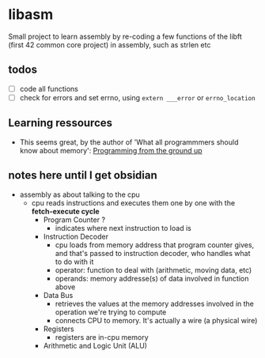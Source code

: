 # libasm
Small project to learn assembly by re-coding a few functions of the libft (first 42 common core project) in assembly, such as strlen etc

## todos
- [ ] code all functions
- [ ] check for errors and set errno, using `extern ___error` or `errno_location`

## Learning ressources
- This seems great, by the author of 'What all programmmers should know about memory': [Programming from the ground up](https://people.freebsd.org/~lstewart/articles/programming_from_the_ground_up.pdf)

## notes here until I get obsidian
- assembly as about talking to the cpu
    - cpu reads instructions and executes them one by one with the **fetch-execute cycle**
        - Program Counter ?
            - indicates where next instruction to load is
        - Instruction Decoder
            - cpu loads from memory address that program counter gives, and that's passed to instruction decoder, who handles what to do with it
            - operator: function to deal with (arithmetic, moving data, etc)
            - operands: memory addresse(s) of data involved in function above
        - Data Bus
            - retrieves the values at the memory addresses involved in the operation we're trying to compute
            - connects CPU to memory. It's actually a wire (a physical wire)
        - Registers
            - registers are in-cpu memory
        - Arithmetic and Logic Unit (ALU)
